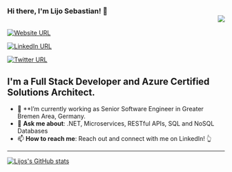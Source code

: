 ### Hi there, I'm Lijo Sebastian! 👋 <div align = 'right'>![](https://komarev.com/ghpvc/?username=lijotech&color=blue)</div>

[![Website URL](https://img.shields.io/badge/website-Check_it_out-yellow?logo=.net&style=for-the-badge)](http://www.bluecomment.com/)

[![LinkedIn URL](https://img.shields.io/badge/LinkedIn-Connect-blue?logo=linkedin&style=for-the-badge)](https://www.linkedin.com/in/lijotech)

[![Twitter URL](https://img.shields.io/badge/Twitter-Follow-blue?logo=twitter&style=for-the-badge)](https://twitter.com/lijotech)

## **I'm a Full Stack Developer and Azure Certified Solutions Architect.**

- 🎯 **I’m currently working as Senior Software Engineer in Greater Bremen Area, Germany.
- 💬 **Ask me about**: .NET, Microservices, RESTful APIs, SQL and NoSQL Databases
- 📫 **How to reach me**: Reach out and connect with me on LinkedIn! 👆

<hr/>

[![Lijos's GitHub stats](https://github-readme-stats.vercel.app/api?username=lijotech)](https://github.com/lijotech/github-readme-stats)
